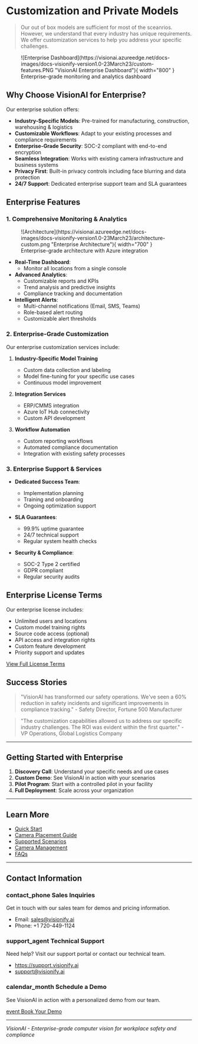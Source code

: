 # Customization and Private Models

> Our out of box models are sufficient for most of the sceanrios. However, we understand that every industry has unique requirements. We offer customization services to help you address your specific challenges.

<figure markdown>
  ![Enterprise Dashboard](https://visionai.azureedge.net/docs-images/docs-visionify-version1.0-23March23/custom-features.PNG "VisionAI Enterprise Dashboard"){ width="800" }
  <figcaption>Enterprise-grade monitoring and analytics dashboard</figcaption>
</figure>

## Why Choose VisionAI for Enterprise?

Our enterprise solution offers:

- **Industry-Specific Models**: Pre-trained for manufacturing, construction, warehousing & logistics
- **Customizable Workflows**: Adapt to your existing processes and compliance requirements
- **Enterprise-Grade Security**: SOC-2 compliant with end-to-end encryption
- **Seamless Integration**: Works with existing camera infrastructure and business systems
- **Privacy First**: Built-in privacy controls including face blurring and data protection
- **24/7 Support**: Dedicated enterprise support team and SLA guarantees

## Enterprise Features

### 1. Comprehensive Monitoring & Analytics

<figure markdown>
  ![Architecture](https://visionai.azureedge.net/docs-images/docs-visionify-version1.0-23March23/architecture-custom.png "Enterprise Architecture"){ width="700" }
  <figcaption>Enterprise-grade architecture with Azure integration</figcaption>
</figure>

- **Real-Time Dashboard**: 
    - Monitor all locations from a single console
- **Advanced Analytics**: 
    - Customizable reports and KPIs
    - Trend analysis and predictive insights
    - Compliance tracking and documentation
- **Intelligent Alerts**: 
    - Multi-channel notifications (Email, SMS, Teams)
    - Role-based alert routing
    - Customizable alert thresholds

### 2. Enterprise-Grade Customization

Our enterprise customization services include:

1. **Industry-Specific Model Training**
      - Custom data collection and labeling
      - Model fine-tuning for your specific use cases
      - Continuous model improvement
   
2. **Integration Services**
      - ERP/CMMS integration
      - Azure IoT Hub connectivity
      - Custom API development
   
3. **Workflow Automation**
      - Custom reporting workflows
      - Automated compliance documentation
      - Integration with existing safety processes


### 3. Enterprise Support & Services

- **Dedicated Success Team**:
    - Implementation planning
    - Training and onboarding
    - Ongoing optimization support
  
- **SLA Guarantees**:
    - 99.9% uptime guarantee
    - 24/7 technical support
    - Regular system health checks

- **Security & Compliance**:
    - SOC-2 Type 2 certified
    - GDPR compliant
    - Regular security audits

## Enterprise License Terms

Our enterprise license includes:

- Unlimited users and locations
- Custom model training rights
- Source code access (optional)
- API access and integration rights
- Custom feature development
- Priority support and updates

[View Full License Terms](licensing.md)

## Success Stories

> "VisionAI has transformed our safety operations. We've seen a 60% reduction in safety incidents and significant improvements in compliance tracking." - Safety Director, Fortune 500 Manufacturer

> "The customization capabilities allowed us to address our specific industry challenges. The ROI was evident within the first quarter." - VP Operations, Global Logistics Company

---

## Getting Started with Enterprise

1. **Discovery Call**: Understand your specific needs and use cases
2. **Custom Demo**: See VisionAI in action with your scenarios
3. **Pilot Program**: Start with a controlled pilot in your facility
4. **Full Deployment**: Scale across your organization

---

## Learn More

- [Quick Start](../overview/quick-start.md)
- [Camera Placement Guide](../overview/camera-placement-guide.md)
- [Supported Scenarios](../overview/scenarios.md)
- [Camera Management](../overview/cameras.md)
- [FAQs](../overview/faqs.md)


---

## Contact Information

<div class="grid-cards">
    <div class="grid-card">
        <h3><span class="material-symbols-outlined">contact_phone</span> Sales Inquiries</h3>
        <p>Get in touch with our sales team for demos and pricing information.</p>
        <ul class="contact-list">
            <li>Email: <a href="mailto:sales@visionify.ai">sales@visionify.ai</a></li>
            <li>Phone: +1 720-449-1124</li>
        </ul>
    </div>
    <div class="grid-card">
        <h3><span class="material-symbols-outlined">support_agent</span> Technical Support</h3>
        <p>Need help? Visit our support portal or contact our technical team.</p>
        <ul class="contact-list">
            <li><a href="https://support.visionify.ai">https://support.visionify.ai</a></li>
            <li><a href="mailto:support@visionify.ai">support@visionify.ai</a></li>
        </ul>
    </div>
    <div class="grid-card">
        <h3><span class="material-symbols-outlined">calendar_month</span> Schedule a Demo</h3>
        <p>See VisionAI in action with a personalized demo from our team.</p>
        <div class="demo-button">
            <a href="https://cal.com/visionify/30min" class="cta-button">
                <span class="material-symbols-outlined">event</span>
                Book Your Demo
            </a>
        </div>
    </div>
</div>

---

*VisionAI - Enterprise-grade computer vision for workplace safety and compliance*